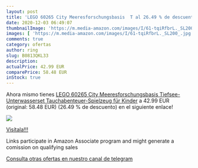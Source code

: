 ```yaml
---
layout: post
title: 'LEGO 60265 City Meeresforschungsbasis  T al 26.49 % de descuento'
date: 2020-12-03 06:49:07
thumbnailImage: 'https://m.media-amazon.com/images/I/61-tqiRfbrL._SL200_.jpg'
images: [ 'https://m.media-amazon.com/images/I/61-tqiRfbrL._SL200_.jpg' ]
comments: true
category: ofertas
author: ring
slug: B0813QKL33
description:
actualPrice: 42.99 EUR
comparePrice: 58.48 EUR
inStock: true
---
```


Ahora mismo tienes [LEGO 60265 City Meeresforschungsbasis  Tiefsee-Unterwasserset  Tauchabenteuer-Spielzeug für Kinder](https://www.amazon.de/dp/B0813QKL33/?tag=tolees0ca-21) a 42.99 EUR (original: 58.48 EUR) (26.49 %  de descuento) en el siguiente enlace!

[![](https://m.media-amazon.com/images/I/61-tqiRfbrL._SL200_.jpg)](https://www.amazon.de/dp/B0813QKL33/?tag=tolees0ca-21)

[Visítala!!!](https://www.amazon.de/dp/B0813QKL33/?tag=tolees0ca-21)

Links participate in Amazon Associate program and might generate a comission on qualifying sales

[Consulta otras ofertas en nuestro canal de telegram](https://t.me/s/ofertas25)
